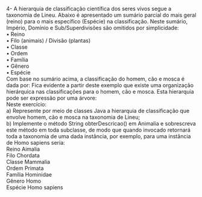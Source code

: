 4- A hierarquia de classificação científica dos seres vivos segue a taxonomia de
Lineu. Abaixo é apresentado um sumário parcial do mais geral (reino) para
o mais específico (Espécie) na classificação. Neste sumário, Império,
Domínio e Sub/Superdivisões são omitidos por simplicidade:\
• Reino\
• Filo (animais) / Divisão (plantas)\
• Classe\
• Ordem\
• Família\
• Gênero\
• Espécie\
Com base no sumário acima, a classificação do homem, cão e mosca é dada por:
Fica evidente a partir deste exemplo que existe uma organização hierárquica nas
classificações para o homem, cão e mosca. Esta hierarquia pode ser expressão por
uma árvore:\
Neste exercício:\
a) Represente por meio de classes Java a hierarquia de classificação que
envolve homem, cão e mosca na taxonomia de Lineu;\
b) Implemente o método String obterDescricao() em Animalia e sobrescreva
este método em toda subclasse, de modo que quando invocado retornará
toda a taxonomia de uma dada instância, por exemplo, para uma instância
de Homo sapiens seria:\
Reino Aimalia\
Filo Chordata\
Classe Mammalia\
Ordem Primata\
Família Hominidae\
Gênero Homo\
Espécie Homo sapiens
